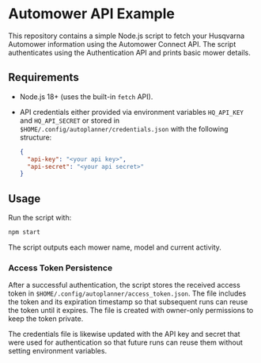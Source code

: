 # Automower API Example

This repository contains a simple Node.js script to fetch your Husqvarna Automower information using the Automower Connect API. The script authenticates using the Authentication API and prints basic mower details.

## Requirements

- Node.js 18+ (uses the built-in `fetch` API).
- API credentials either provided via environment variables `HQ_API_KEY` and `HQ_API_SECRET` or stored in `$HOME/.config/autoplanner/credentials.json` with the following structure:

  ```json
  {
    "api-key": "<your api key>",
    "api-secret": "<your api secret>"
  }
  ```

## Usage

Run the script with:

```bash
npm start
```

The script outputs each mower name, model and current activity.

### Access Token Persistence

After a successful authentication, the script stores the received access token in
`$HOME/.config/autoplanner/access_token.json`. The file includes the token and
its expiration timestamp so that subsequent runs can reuse the token until it
expires. The file is created with owner-only permissions to keep the token
private.

The credentials file is likewise updated with the API key and secret that were
used for authentication so that future runs can reuse them without setting
environment variables.
